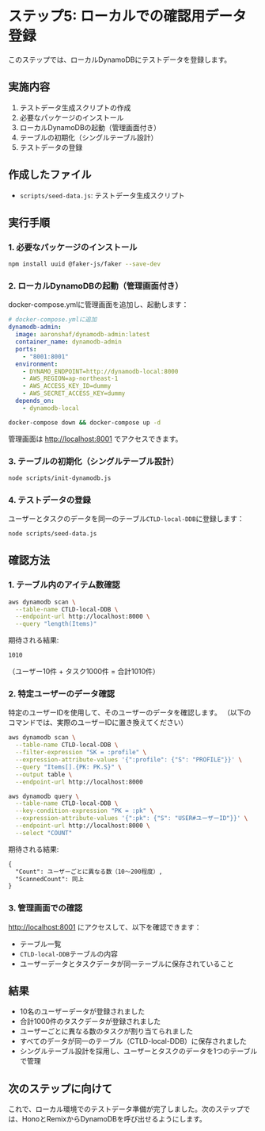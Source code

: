 # ステップ5: ローカルでの確認用データ登録

このステップでは、ローカルDynamoDBにテストデータを登録します。

## 実施内容

1. テストデータ生成スクリプトの作成
2. 必要なパッケージのインストール
3. ローカルDynamoDBの起動（管理画面付き）
4. テーブルの初期化（シングルテーブル設計）
5. テストデータの登録

## 作成したファイル

- `scripts/seed-data.js`: テストデータ生成スクリプト

## 実行手順

### 1. 必要なパッケージのインストール

```bash
npm install uuid @faker-js/faker --save-dev
```

### 2. ローカルDynamoDBの起動（管理画面付き）

docker-compose.ymlに管理画面を追加し、起動します：

```yaml
# docker-compose.ymlに追加
dynamodb-admin:
  image: aaronshaf/dynamodb-admin:latest
  container_name: dynamodb-admin
  ports:
    - "8001:8001"
  environment:
    - DYNAMO_ENDPOINT=http://dynamodb-local:8000
    - AWS_REGION=ap-northeast-1
    - AWS_ACCESS_KEY_ID=dummy
    - AWS_SECRET_ACCESS_KEY=dummy
  depends_on:
    - dynamodb-local
```

```bash
docker-compose down && docker-compose up -d
```

管理画面は <http://localhost:8001> でアクセスできます。

### 3. テーブルの初期化（シングルテーブル設計）

```bash
node scripts/init-dynamodb.js
```

### 4. テストデータの登録

ユーザーとタスクのデータを同一のテーブル`CTLD-local-DDB`に登録します：

```bash
node scripts/seed-data.js
```

## 確認方法

### 1. テーブル内のアイテム数確認

```bash
aws dynamodb scan \
  --table-name CTLD-local-DDB \
  --endpoint-url http://localhost:8000 \
  --query "length(Items)"
```

期待される結果:

```txt
1010
```

（ユーザー10件 + タスク1000件 = 合計1010件）

### 2. 特定ユーザーのデータ確認

特定のユーザーIDを使用して、そのユーザーのデータを確認します。
（以下のコマンドでは、実際のユーザーIDに置き換えてください）

```bash
aws dynamodb scan \
  --table-name CTLD-local-DDB \
  --filter-expression "SK = :profile" \
  --expression-attribute-values '{":profile": {"S": "PROFILE"}}' \
  --query "Items[].{PK: PK.S}" \
  --output table \
  --endpoint-url http://localhost:8000

aws dynamodb query \
  --table-name CTLD-local-DDB \
  --key-condition-expression "PK = :pk" \
  --expression-attribute-values '{":pk": {"S": "USER#ユーザーID"}}' \
  --endpoint-url http://localhost:8000 \
  --select "COUNT"
```

期待される結果:

```txt
{
  "Count": ユーザーごとに異なる数（10〜200程度）,
  "ScannedCount": 同上
}
```

### 3. 管理画面での確認

<http://localhost:8001> にアクセスして、以下を確認できます：

- テーブル一覧
- `CTLD-local-DDB`テーブルの内容
- ユーザーデータとタスクデータが同一テーブルに保存されていること

## 結果

- 10名のユーザーデータが登録されました
- 合計1000件のタスクデータが登録されました
- ユーザーごとに異なる数のタスクが割り当てられました
- すべてのデータが同一のテーブル（CTLD-local-DDB）に保存されました
- シングルテーブル設計を採用し、ユーザーとタスクのデータを1つのテーブルで管理

## 次のステップに向けて

これで、ローカル環境でのテストデータ準備が完了しました。次のステップでは、HonoとRemixからDynamoDBを呼び出せるようにします。
